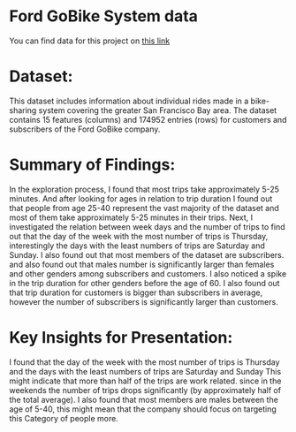# Ford GoBike System data
You can find data for this project on [this link](https://www.fordgobike.com/system-data)

# Dataset:  
This dataset includes information about individual rides made in a bike-sharing system covering the greater San Francisco Bay area.
The dataset contains 15 features (columns) and 174952 entries (rows) for customers and subscribers of the Ford GoBike company.  

# Summary of Findings:  
In the exploration process, I found that most trips take approximately 5-25 minutes. And after looking for ages in relation to trip duration I found out that people from age 25-40 represent the vast majority of the dataset and most of them take approximately 5-25 minutes in their trips. Next, I investigated the relation between week days and the number of trips to find out that the day of the week with the most number of trips is Thursday, interestingly the days with the least numbers of trips are Saturday and Sunday. I also found out that most members of the dataset are subscribers. and also found out that males number is significantly larger than females and other genders among subscribers and customers. I also noticed a spike in the trip duration for other genders before the age of 60. I also found out that trip duration for customers is bigger than subscribers in average, however the number of subscribers is significantly larger than customers.

# Key Insights for Presentation:  
I found that the day of the week with the most number of trips is Thursday and the days with the least numbers of trips are Saturday and Sunday This might indicate that more than half of the trips are work related. since in the weekends the number of trips drops significantly (by approximately half of the total average).
I also found that most members are males between the age of 5-40, this might mean that the company should focus on targeting this Category of people more.



